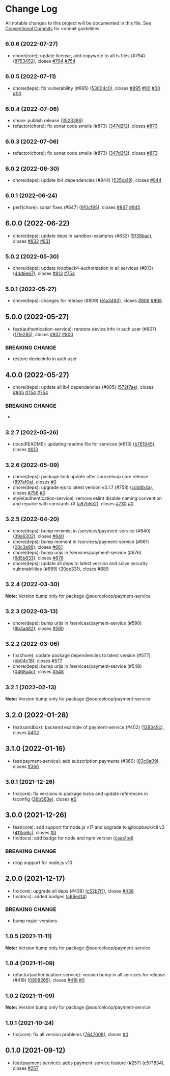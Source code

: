 # Change Log

All notable changes to this project will be documented in this file.
See [Conventional Commits](https://conventionalcommits.org) for commit guidelines.

## <small>6.0.6 (2022-07-27)</small>

* chore(core): update license, add copywrite to all ts files (#794) ([8753452](https://github.com/sourcefuse/loopback4-microservice-catalog/commit/8753452)), closes [#794](https://github.com/sourcefuse/loopback4-microservice-catalog/issues/794) [#754](https://github.com/sourcefuse/loopback4-microservice-catalog/issues/754)





## <small>6.0.5 (2022-07-11)</small>

* chore(deps): fix vulnerability (#895) ([53004c0](https://github.com/sourcefuse/loopback4-microservice-catalog/commit/53004c0)), closes [#895](https://github.com/sourcefuse/loopback4-microservice-catalog/issues/895) [#00](https://github.com/sourcefuse/loopback4-microservice-catalog/issues/00) [#00](https://github.com/sourcefuse/loopback4-microservice-catalog/issues/00) [#00](https://github.com/sourcefuse/loopback4-microservice-catalog/issues/00)





## <small>6.0.4 (2022-07-06)</small>

* chore: publish release ([3523386](https://github.com/sourcefuse/loopback4-microservice-catalog/commit/3523386))
* refactor(chore): fix sonar code smells (#873) ([347d2f2](https://github.com/sourcefuse/loopback4-microservice-catalog/commit/347d2f2)), closes [#873](https://github.com/sourcefuse/loopback4-microservice-catalog/issues/873)





## <small>6.0.3 (2022-07-06)</small>

* refactor(chore): fix sonar code smells (#873) ([347d2f2](https://github.com/sourcefuse/loopback4-microservice-catalog/commit/347d2f2)), closes [#873](https://github.com/sourcefuse/loopback4-microservice-catalog/issues/873)





## <small>6.0.2 (2022-06-30)</small>

* chore(deps): update lb4 dependencies (#844) ([535ba19](https://github.com/sourcefuse/loopback4-microservice-catalog/commit/535ba19)), closes [#844](https://github.com/sourcefuse/loopback4-microservice-catalog/issues/844)





## <small>6.0.1 (2022-06-24)</small>

* perf(chore): sonar fixes (#847) ([910cf95](https://github.com/sourcefuse/loopback4-microservice-catalog/commit/910cf95)), closes [#847](https://github.com/sourcefuse/loopback4-microservice-catalog/issues/847) [#845](https://github.com/sourcefuse/loopback4-microservice-catalog/issues/845)





## 6.0.0 (2022-06-22)

* chore(deps): update deps in sandbox-examples (#832) ([5f38bac](https://github.com/sourcefuse/loopback4-microservice-catalog/commit/5f38bac)), closes [#832](https://github.com/sourcefuse/loopback4-microservice-catalog/issues/832) [#831](https://github.com/sourcefuse/loopback4-microservice-catalog/issues/831)





## <small>5.0.2 (2022-05-30)</small>

* chore(deps): update loopback4-authorization in all services (#813) ([44d8e67](https://github.com/sourcefuse/loopback4-microservice-catalog/commit/44d8e67)), closes [#813](https://github.com/sourcefuse/loopback4-microservice-catalog/issues/813) [#754](https://github.com/sourcefuse/loopback4-microservice-catalog/issues/754)





## <small>5.0.1 (2022-05-27)</small>

* chore(deps): changes for release (#809) ([e1a3490](https://github.com/sourcefuse/loopback4-microservice-catalog/commit/e1a3490)), closes [#809](https://github.com/sourcefuse/loopback4-microservice-catalog/issues/809) [#808](https://github.com/sourcefuse/loopback4-microservice-catalog/issues/808)





## 5.0.0 (2022-05-27)

* feat(authentication-service): rerstore device info in auth user (#807) ([f7fe285](https://github.com/sourcefuse/loopback4-microservice-catalog/commit/f7fe285)), closes [#807](https://github.com/sourcefuse/loopback4-microservice-catalog/issues/807) [#800](https://github.com/sourcefuse/loopback4-microservice-catalog/issues/800)


### BREAKING CHANGE

* restore deviceinfo in auth user




## 4.0.0 (2022-05-27)

* chore(deps): update all lb4 dependencies (#805) ([572f7ae](https://github.com/sourcefuse/loopback4-microservice-catalog/commit/572f7ae)), closes [#805](https://github.com/sourcefuse/loopback4-microservice-catalog/issues/805) [#754](https://github.com/sourcefuse/loopback4-microservice-catalog/issues/754) [#754](https://github.com/sourcefuse/loopback4-microservice-catalog/issues/754)


### BREAKING CHANGE

* 




## <small>3.2.7 (2022-05-26)</small>

* docs(README): updating readme file for services (#613) ([b761645](https://github.com/sourcefuse/loopback4-microservice-catalog/commit/b761645)), closes [#613](https://github.com/sourcefuse/loopback4-microservice-catalog/issues/613)





## <small>3.2.6 (2022-05-09)</small>

* chore(deps): package lock update after sourceloop core release ([897af0a](https://github.com/sourcefuse/loopback4-microservice-catalog/commit/897af0a)), closes [#0](https://github.com/sourcefuse/loopback4-microservice-catalog/issues/0)
* chore(deps): upgrade ejs to latest version v3.1.7 (#758) ([cdddb4a](https://github.com/sourcefuse/loopback4-microservice-catalog/commit/cdddb4a)), closes [#758](https://github.com/sourcefuse/loopback4-microservice-catalog/issues/758) [#0](https://github.com/sourcefuse/loopback4-microservice-catalog/issues/0)
* style(authentication-service): remove eslint disable naming convention and repalce with constants (# ([a87b5b2](https://github.com/sourcefuse/loopback4-microservice-catalog/commit/a87b5b2)), closes [#730](https://github.com/sourcefuse/loopback4-microservice-catalog/issues/730) [#0](https://github.com/sourcefuse/loopback4-microservice-catalog/issues/0)





## <small>3.2.5 (2022-04-20)</small>

* chore(deps): bump minimist in /services/payment-service (#640) ([39a6302](https://github.com/sourcefuse/loopback4-microservice-catalog/commit/39a6302)), closes [#640](https://github.com/sourcefuse/loopback4-microservice-catalog/issues/640)
* chore(deps): bump moment in /services/payment-service (#661) ([08c3a99](https://github.com/sourcefuse/loopback4-microservice-catalog/commit/08c3a99)), closes [#661](https://github.com/sourcefuse/loopback4-microservice-catalog/issues/661)
* chore(deps): bump urijs in /services/payment-service (#676) ([6d5b833](https://github.com/sourcefuse/loopback4-microservice-catalog/commit/6d5b833)), closes [#676](https://github.com/sourcefuse/loopback4-microservice-catalog/issues/676)
* chore(deps): update all deps to latest version and solve security vulnerabilities (#689) ([30ee331](https://github.com/sourcefuse/loopback4-microservice-catalog/commit/30ee331)), closes [#689](https://github.com/sourcefuse/loopback4-microservice-catalog/issues/689)





## <small>3.2.4 (2022-03-30)</small>

**Note:** Version bump only for package @sourceloop/payment-service





## <small>3.2.3 (2022-03-13)</small>

* chore(deps): bump urijs in /services/payment-service (#590) ([8b4ad82](https://github.com/sourcefuse/loopback4-microservice-catalog/commit/8b4ad82)), closes [#590](https://github.com/sourcefuse/loopback4-microservice-catalog/issues/590)





## <small>3.2.2 (2022-03-06)</small>

* fix(chore): update package dependencies to latest version (#577) ([bb04c18](https://github.com/sourcefuse/loopback4-microservice-catalog/commit/bb04c18)), closes [#577](https://github.com/sourcefuse/loopback4-microservice-catalog/issues/577)
* chore(deps): bump urijs in /services/payment-service (#548) ([0468a4c](https://github.com/sourcefuse/loopback4-microservice-catalog/commit/0468a4c)), closes [#548](https://github.com/sourcefuse/loopback4-microservice-catalog/issues/548)





## <small>3.2.1 (2022-02-13)</small>

**Note:** Version bump only for package @sourceloop/payment-service





## 3.2.0 (2022-01-28)

* feat(sandbox): backend example of payment-service (#402) ([138349c](https://github.com/sourcefuse/loopback4-microservice-catalog/commit/138349c)), closes [#402](https://github.com/sourcefuse/loopback4-microservice-catalog/issues/402)





## 3.1.0 (2022-01-16)

* feat(payment-service): add subscription payments (#360) ([83c8a09](https://github.com/sourcefuse/loopback4-microservice-catalog/commit/83c8a09)), closes [#360](https://github.com/sourcefuse/loopback4-microservice-catalog/issues/360)





## <small>3.0.1 (2021-12-26)</small>

* fix(core): fix versions in package locks and update references in tsconfig ([36b563e](https://github.com/sourcefuse/loopback4-microservice-catalog/commit/36b563e)), closes [#0](https://github.com/sourcefuse/loopback4-microservice-catalog/issues/0)





## 3.0.0 (2021-12-26)

* feat(core): add support for node.js v17 and upgrade to @loopback/cli v3 ([4115b6c](https://github.com/sourcefuse/loopback4-microservice-catalog/commit/4115b6c)), closes [#0](https://github.com/sourcefuse/loopback4-microservice-catalog/issues/0)
* fix(docs): add badge for node and npm version ([caaa1bd](https://github.com/sourcefuse/loopback4-microservice-catalog/commit/caaa1bd))


### BREAKING CHANGE

* drop support for node.js v10




## 2.0.0 (2021-12-17)

* fix(core): upgrade all deps (#438) ([c52b7f1](https://github.com/sourcefuse/loopback4-microservice-catalog/commit/c52b7f1)), closes [#438](https://github.com/sourcefuse/loopback4-microservice-catalog/issues/438)
* fix(docs): added badges ([a66ed14](https://github.com/sourcefuse/loopback4-microservice-catalog/commit/a66ed14))


### BREAKING CHANGE

* bump major versions




## <small>1.0.5 (2021-11-11)</small>

**Note:** Version bump only for package @sourceloop/payment-service





## <small>1.0.4 (2021-11-09)</small>

* refactor(authentication-service): version bump in all services for release (#418) ([0808265](https://github.com/sourcefuse/loopback4-microservice-catalog/commit/0808265)), closes [#418](https://github.com/sourcefuse/loopback4-microservice-catalog/issues/418) [#0](https://github.com/sourcefuse/loopback4-microservice-catalog/issues/0)





## <small>1.0.2 (2021-11-09)</small>

**Note:** Version bump only for package @sourceloop/payment-service





## <small>1.0.1 (2021-10-24)</small>

* fix(core): fix all version problems ([7847008](https://github.com/sourcefuse/loopback4-microservice-catalog/commit/7847008)), closes [#0](https://github.com/sourcefuse/loopback4-microservice-catalog/issues/0)





## 0.1.0 (2021-09-12)

* feat(payment-service): adds payment-service feature (#257) ([e571834](https://github.com/sourcefuse/loopback4-microservice-catalog/commit/e571834)), closes [#257](https://github.com/sourcefuse/loopback4-microservice-catalog/issues/257)
